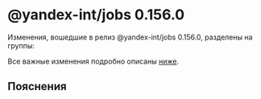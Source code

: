 # @yandex-int/jobs 0.156.0

<!-- ЧЕЛОВЕЧЕСКОЕ ВСТУПЛЕНИЕ -->

Изменения, вошедшие в релиз @yandex-int/jobs 0.156.0, разделены на группы:

Все важные изменения подробно описаны [ниже](#Пояснения).

## Пояснения

